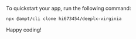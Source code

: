 To quickstart your app, run the following command: 

```bash
npx @ampt/cli clone hi673454/deeplx-virginia
```

Happy coding!